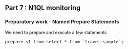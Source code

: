 ## <b> Part 7 : N1QL monitoring </b>

### Preparatory work - Named Prepare Statements

We need to prepare and execute a few statements

<pre id="example">
prepare s1 from select * from `travel-sample`;
</pre>
